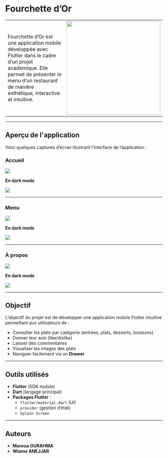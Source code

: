 # Fourchette d’Or

<table>
<tr>
<td>Fourchette d’Or est une application mobile développée avec Flutter dans le cadre d’un projet académique. Elle permet de présenter le menu d’un restaurant de manière esthétique, interactive et intuitive.</td>
<td><img src="assets/images/logo2.png" width="300"/></td>
</tr>
</table>



---

## Aperçu de l'application

Voici quelques captures d’écran illustrant l’interface de l’application :

### Accueil

![](screenshots/acceuil.png)

**En dark mode**

![](screenshots/acceuil_dark.png)

---

### Menu

![](screenshots/home_page.png)

**En dark mode**

![](screenshots/home_page_dark.png)

---

###  À propos

![](screenshots/about.png)

**En dark mode**

![](screenshots/about_dark.png)

---

## Objectif

L’objectif du projet est de développer une application mobile Flutter intuitive permettant aux utilisateurs de :
- Consulter les plats par catégorie (entrées, plats, desserts, boissons)
- Donner leur avis (like/dislike)
- Laisser des commentaires
- Visualiser les images des plats
- Naviguer facilement via un **Drawer**

---

## Outils utilisés

- **Flutter** (SDK mobile)
- **Dart** (langage principal)
- **Packages Flutter** :
    - `flutter/material.dart` (UI)
    - `provider` (gestion d’état)
    - `Splash Screen`

---

## Auteurs

- **Maroua OURAHMA**
- **Wiame ANEJJAR**